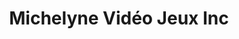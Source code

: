 ---
title: "Michelyne Vidéo Jeux Inc"
url: /trois-rivieres/michelyne-video-jeux-inc/
shop: Videospiele
---